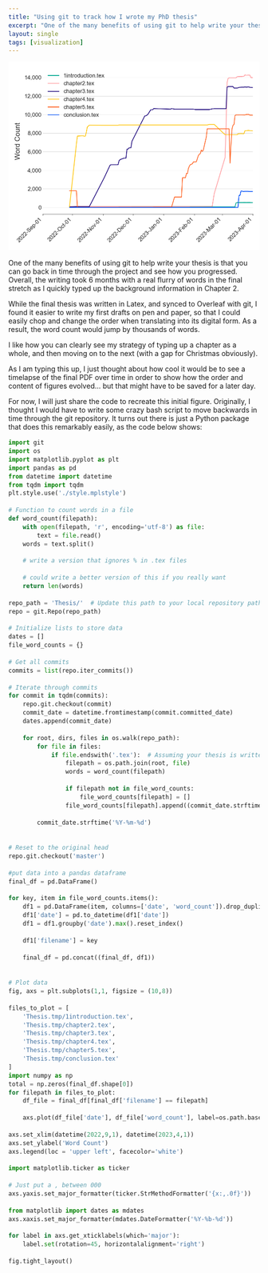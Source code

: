 ```yaml
---
title: "Using git to track how I wrote my PhD thesis"
excerpt: "One of the many benefits of using git to help write your thesis is that you can go back in time through the project and see how you progressed"
layout: single
tags: [visualization]
---
```


![](/images/word_count.png)


One of the many benefits of using git to help write your thesis is that you can go back in time through the project and see how you progressed. Overall, the writing took 6 months with a real flurry of words in the final stretch as I quickly typed up the background information in Chapter 2.

While the final thesis was written in Latex, and synced to Overleaf with git, I found it easier to write my first drafts on pen and paper, so that I could easily chop and change the order when translating into its digital form. As a result, the word count would jump by thousands of words.

I like how you can clearly see my strategy of typing up a chapter as a whole, and then moving on to the next (with a gap for Christmas obviously).

As I am typing this up, I just thought about how cool it would be to see a timelapse of the final PDF over time in order to show how the order and content of figures evolved... but that might have to be saved for a later day.

For now, I will just share the code to recreate this initial figure. Originally, I thought I would have to write some crazy bash script to move backwards in time through the git repository. It turns out there is just a Python package that does this remarkably easily, as the code below shows:

```python
import git
import os
import matplotlib.pyplot as plt
import pandas as pd
from datetime import datetime
from tqdm import tqdm
plt.style.use('./style.mplstyle')

# Function to count words in a file
def word_count(filepath):
    with open(filepath, 'r', encoding='utf-8') as file:
        text = file.read()
    words = text.split()

    # write a version that ignores % in .tex files

    # could write a better version of this if you really want
    return len(words)

repo_path = 'Thesis/'  # Update this path to your local repository path
repo = git.Repo(repo_path)

# Initialize lists to store data
dates = []
file_word_counts = {}

# Get all commits
commits = list(repo.iter_commits())

# Iterate through commits
for commit in tqdm(commits):
    repo.git.checkout(commit)
    commit_date = datetime.fromtimestamp(commit.committed_date)
    dates.append(commit_date)

    for root, dirs, files in os.walk(repo_path):
        for file in files:
            if file.endswith('.tex'):  # Assuming your thesis is written in LaTeX
                filepath = os.path.join(root, file)
                words = word_count(filepath)

                if filepath not in file_word_counts:
                    file_word_counts[filepath] = []
                file_word_counts[filepath].append((commit_date.strftime('%Y-%m-%d'), words))
        
        commit_date.strftime('%Y-%m-%d')
        

# Reset to the original head
repo.git.checkout('master')

#put data into a pandas dataframe
final_df = pd.DataFrame()

for key, item in file_word_counts.items():
    df1 = pd.DataFrame(item, columns=['date', 'word_count']).drop_duplicates()
    df1['date'] = pd.to_datetime(df1['date'])
    df1 = df1.groupby('date').max().reset_index()
    
    df1['filename'] = key

    final_df = pd.concat((final_df, df1))


# Plot data
fig, axs = plt.subplots(1,1, figsize = (10,8))

files_to_plot = [
    'Thesis.tmp/1introduction.tex',
    'Thesis.tmp/chapter2.tex',
    'Thesis.tmp/chapter3.tex',
    'Thesis.tmp/chapter4.tex',
    'Thesis.tmp/chapter5.tex',
    'Thesis.tmp/conclusion.tex'
]
import numpy as np
total = np.zeros(final_df.shape[0])
for filepath in files_to_plot:
    df_file = final_df[final_df['filename'] == filepath]

    axs.plot(df_file['date'], df_file['word_count'], label=os.path.basename(filepath))

axs.set_xlim(datetime(2022,9,1), datetime(2023,4,1))
axs.set_ylabel('Word Count')
axs.legend(loc = 'upper left', facecolor='white')

import matplotlib.ticker as ticker

# Just put a , between 000
axs.yaxis.set_major_formatter(ticker.StrMethodFormatter('{x:,.0f}'))

from matplotlib import dates as mdates
axs.xaxis.set_major_formatter(mdates.DateFormatter('%Y-%b-%d'))

for label in axs.get_xticklabels(which='major'):
	label.set(rotation=45, horizontalalignment='right')

fig.tight_layout()
```